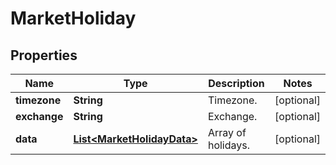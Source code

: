 

# MarketHoliday


## Properties

| Name | Type | Description | Notes |
|------------ | ------------- | ------------- | -------------|
|**timezone** | **String** | Timezone. |  [optional] |
|**exchange** | **String** | Exchange. |  [optional] |
|**data** | [**List&lt;MarketHolidayData&gt;**](MarketHolidayData.md) | Array of holidays. |  [optional] |



